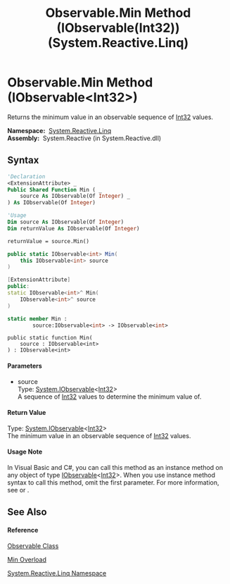 ﻿---
title: Observable.Min Method (IObservable(Int32)) (System.Reactive.Linq)
TOCTitle: Min Method (IObservable(Int32))
ms:assetid: M:System.Reactive.Linq.Observable.Min(System.IObservable{System.Int32})
ms:mtpsurl: https://msdn.microsoft.com/en-us/library/system.reactive.linq.observable.min(v=VS.103)
ms:contentKeyID: 36068533
ms.date: 06/28/2011
mtps_version: v=VS.103
dev_langs:
- vb
- csharp
- c++
- fsharp
- jscript
---

# Observable.Min Method (IObservable\<Int32\>)

Returns the minimum value in an observable sequence of [Int32](https://msdn.microsoft.com/en-us/library/td2s409d) values.

**Namespace:**  [System.Reactive.Linq](hh211929\(v=vs.103\).md)  
**Assembly:**  System.Reactive (in System.Reactive.dll)

## Syntax

``` vb
'Declaration
<ExtensionAttribute> _
Public Shared Function Min ( _
    source As IObservable(Of Integer) _
) As IObservable(Of Integer)
```

``` vb
'Usage
Dim source As IObservable(Of Integer)
Dim returnValue As IObservable(Of Integer)

returnValue = source.Min()
```

``` csharp
public static IObservable<int> Min(
    this IObservable<int> source
)
```

``` c++
[ExtensionAttribute]
public:
static IObservable<int>^ Min(
    IObservable<int>^ source
)
```

``` fsharp
static member Min : 
        source:IObservable<int> -> IObservable<int> 
```

``` jscript
public static function Min(
    source : IObservable<int>
) : IObservable<int>
```

#### Parameters

  - source  
    Type: [System.IObservable](https://msdn.microsoft.com/en-us/library/Dd990377)\<[Int32](https://msdn.microsoft.com/en-us/library/td2s409d)\>  
    A sequence of [Int32](https://msdn.microsoft.com/en-us/library/td2s409d) values to determine the minimum value of.  

#### Return Value

Type: [System.IObservable](https://msdn.microsoft.com/en-us/library/Dd990377)\<[Int32](https://msdn.microsoft.com/en-us/library/td2s409d)\>  
The minimum value in an observable sequence of [Int32](https://msdn.microsoft.com/en-us/library/td2s409d) values.  

#### Usage Note

In Visual Basic and C\#, you can call this method as an instance method on any object of type [IObservable](https://msdn.microsoft.com/en-us/library/Dd990377)\<[Int32](https://msdn.microsoft.com/en-us/library/td2s409d)\>. When you use instance method syntax to call this method, omit the first parameter. For more information, see [](https://msdn.microsoft.com/en-us/library/Bb384936) or [](https://msdn.microsoft.com/en-us/library/Bb383977).

## See Also

#### Reference

[Observable Class](hh244252\(v=vs.103\).md)

[Min Overload](hh229673\(v=vs.103\).md)

[System.Reactive.Linq Namespace](hh211929\(v=vs.103\).md)

